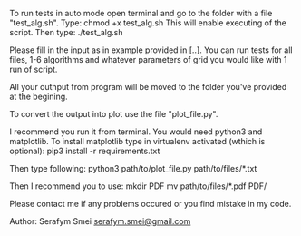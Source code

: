 To run tests in auto mode open terminal and go to the folder with a file
"test_alg.sh".
Type:
chmod +x test_alg.sh
This will enable executing of the script. Then type:
./test_alg.sh

Please fill in the input as in example provided in [..]. You can run tests
for all files, 1-6 algorithms and whatever parameters of grid you would like
with 1 run of script.

All your outnput from program will be moved to the folder you've provided
at the begining.

To convert the output into plot use the file "plot_file.py".

I recommend you run it from terminal. You would need python3 and matplotlib.
To install matplotlib type in virtualenv activated (wthich is optional):
pip3 install -r requirements.txt

Then type following:
python3 path/to/plot_file.py path/to/files/*.txt

Then I recommend you to use:
mkdir PDF
mv path/to/files/*.pdf PDF/

Please contact me if any problems occured or you find mistake in my code.

Author:
Serafym Smei
serafym.smei@gmail.com
